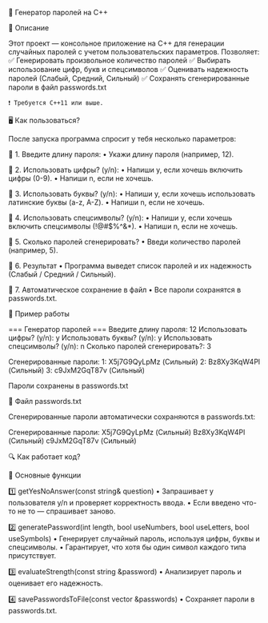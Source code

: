 🔐 Генератор паролей на C++

📌 Описание

Этот проект — консольное приложение на C++ для генерации случайных паролей с учетом пользовательских параметров. Позволяет:
✅ Генерировать произвольное количество паролей
✅ Выбирать использование цифр, букв и спецсимволов
✅ Оценивать надежность паролей (Слабый, Средний, Сильный)
✅ Сохранять сгенерированные пароли в файл passwords.txt

	❗ Требуется C++11 или выше.

🖥 Как пользоваться?

После запуска программа спросит у тебя несколько параметров:

📌 1. Введите длину пароля:
	•	Укажи длину пароля (например, 12).

📌 2. Использовать цифры? (y/n):
	•	Напиши y, если хочешь включить цифры (0-9).
	•	Напиши n, если не хочешь.

📌 3. Использовать буквы? (y/n):
	•	Напиши y, если хочешь использовать латинские буквы (a-z, A-Z).
	•	Напиши n, если не хочешь.

📌 4. Использовать спецсимволы? (y/n):
	•	Напиши y, если хочешь включить спецсимволы (!@#$%^&*).
	•	Напиши n, если не хочешь.

📌 5. Сколько паролей сгенерировать?
	•	Введи количество паролей (например, 5).

📌 6. Результат
	•	Программа выведет список паролей и их надежность (Слабый / Средний / Сильный).

📌 7. Автоматическое сохранение в файл
	•	Все пароли сохранятся в passwords.txt.

📄 Пример работы

=== Генератор паролей ===
Введите длину пароля: 12
Использовать цифры? (y/n): y
Использовать буквы? (y/n): y
Использовать спецсимволы? (y/n): n
Сколько паролей сгенерировать?: 3

Сгенерированные пароли:
1: X5j7G9QyLpMz (Сильный)
2: Bz8Xy3KqW4Pl (Сильный)
3: c9JxM2GqT87v (Сильный)

Пароли сохранены в passwords.txt

📂 Файл passwords.txt

Сгенерированные пароли автоматически сохраняются в passwords.txt:

Сгенерированные пароли:
X5j7G9QyLpMz (Сильный)
Bz8Xy3KqW4Pl (Сильный)
c9JxM2GqT87v (Сильный)

🔍 Как работает код?

📌 Основные функции

1️⃣ getYesNoAnswer(const string& question)
	•	Запрашивает у пользователя y/n и проверяет корректность ввода.
	•	Если введено что-то не то — спрашивает заново.

2️⃣ generatePassword(int length, bool useNumbers, bool useLetters, bool useSymbols)
	•	Генерирует случайный пароль, используя цифры, буквы и спецсимволы.
	•	Гарантирует, что хотя бы один символ каждого типа присутствует.

3️⃣ evaluateStrength(const string &password)
	•	Анализирует пароль и оценивает его надежность.

4️⃣ savePasswordsToFile(const vector<string> &passwords)
	•	Сохраняет пароли в passwords.txt.
